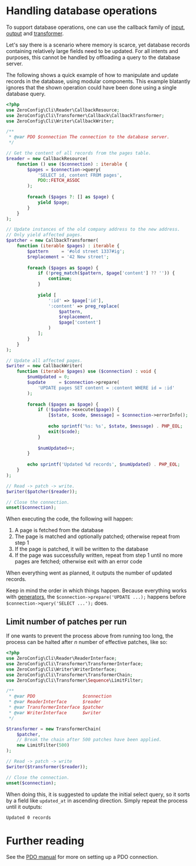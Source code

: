 # Handling database operations

To support database operations, one can use the callback family of
[input](../input/callback.md), [output](../output/callback.md) and
[transformer](../transformers/callback/callback.md).

Let's say there is a scenario where memory is scarce, yet database records
containing relatively large fields need to be updated. For all intents and
purposes, this cannot be handled by offloading a query to the database server.

The following shows a quick example of how to manipulate and update records in
the database, using modular components. This example blatantly ignores that the
shown operation could have been done using a single database query.

```php
<?php
use ZeroConfig\Cli\Reader\CallbackResource;
use ZeroConfig\Cli\Transformer\Callback\CallbackTransformer;
use ZeroConfig\Cli\Writer\CallbackWriter;

/**
 * @var PDO $connection The connection to the database server.
 */

// Get the content of all records from the pages table.
$reader = new CallbackResource(
    function () use ($connection) : iterable {
        $pages = $connection->query(
            'SELECT id, content FROM pages',
            PDO::FETCH_ASSOC
        );
        
        foreach ($pages ?: [] as $page) {
            yield $page;
        }
    }
);

// Update instances of the old company address to the new address.
// Only yield affected pages.
$patcher = new CallbackTransformer(
    function (iterable $pages) : iterable {
        $pattern     = '#old street 1337#ig';
        $replacement = '42 New street';
        
        foreach ($pages as $page) {
            if (!preg_match($pattern, $page['content'] ?? '')) {
                continue;
            }
            
            yield [
                ':id' => $page['id'],
                ':content' => preg_replace(
                    $pattern,
                    $replacement,
                    $page['content']
                )
            ];
        }
    }
);

// Update all affected pages.
$writer = new CallbackWriter(
    function (iterable $pages) use ($connection) : void {
        $numUpdated = 0;
        $update     = $connection->prepare(
            'UPDATE pages SET content = :content WHERE id = :id'
        );
                
        foreach ($pages as $page) {
            if (!$update->execute($page)) {
                [$state, $code, $message] = $connection->errorInfo();
                
                echo sprintf('%s: %s', $state, $message) . PHP_EOL;
                exit($code);
            }
            
            $numUpdated++;
        }
        
        echo sprintf('Updated %d records', $numUpdated) . PHP_EOL;
    }
);

// Read -> patch -> write.
$writer($patcher($reader));

// Close the connection.
unset($connection);
```

When executing the code, the following will happen:

1. A page is fetched from the database
2. The page is matched and optionally patched; otherwise repeat from step 1
3. If the page is patched, it will be written to the database
4. If the page was successfully written, repeat from step 1 until no more pages
   are fetched; otherwise exit with an error code

When everything went as planned, it outputs the number of updated records.

Keep in mind the order in which things happen. Because everything works with
[generators](https://secure.php.net/manual/en/language.generators.overview.php), 
the `$connection->prepare('UPDATE ...);` happens before
`$connection->query('SELECT ...');` does.

## Limit number of patches per run

If one wants to prevent the process above from running too long, the process can
be halted after _n_ number of effective patches, like so:

```php
<?php
use ZeroConfig\Cli\Reader\ReaderInterface;
use ZeroConfig\Cli\Transformer\TransformerInterface;
use ZeroConfig\Cli\Writer\WriterInterface;
use ZeroConfig\Cli\Transformer\TransformerChain;
use ZeroConfig\Cli\Transformer\Sequence\LimitFilter;

/**
 * @var PDO                  $connection
 * @var ReaderInterface      $reader
 * @var TransformerInterface $patcher
 * @var WriterInterface      $writer
 */

$transformer = new TransformerChain(
    $patcher,
    // Break the chain after 500 patches have been applied.
    new LimitFilter(500)
);

// Read -> patch -> write
$writer($transformer($reader));

// Close the connection.
unset($connection);
```

When doing this, it is suggested to update the initial select query, so it sorts
by a field like `updated_at` in ascending direction. Simply repeat the process
until it outputs:

```
Updated 0 records
```

# Further reading

See the [PDO manual](https://secure.php.net/manual/en/book.pdo.php) for more on
setting up a PDO connection.
